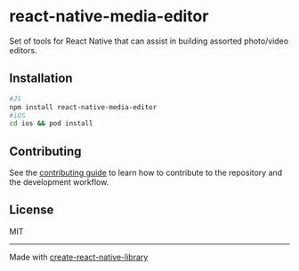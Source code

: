 # react-native-media-editor

Set of tools for React Native that can assist in building assorted photo/video editors.

## Installation

```sh
#JS
npm install react-native-media-editor
#iOS
cd ios && pod install
```


## Contributing

See the [contributing guide](CONTRIBUTING.md) to learn how to contribute to the repository and the development workflow.

## License

MIT

---

Made with [create-react-native-library](https://github.com/callstack/react-native-builder-bob)
